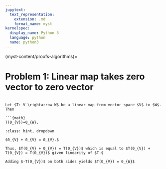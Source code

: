 ```yaml
---
jupytext:
  text_representation:
    extension: .md
    format_name: myst
kernelspec:
  display_name: Python 3
  language: python
  name: python3
---
```


(myst-content/proofs-algorithms)=
# Problem 1: Linear map takes zero vector to zero vector

```{admonition} Problem 1

Let $T: V \rightarrow W$ be a linear map from vector space $V$ to $W$. Then

```{math}
T(0_{V})=0_{W}.

```

```{admonition} Solution
:class: hint, dropdown

$0_{V} + 0_{V} = 0_{V}.$ 

Thus, $T(0_{V} + 0_{V}) = T(0_{V})$ which is equal to $T(0_{V}) + T(0_{V}) = T(0_{V})$ given linearity of $T.$

Adding $-T(0_{V})$ on both sides yields $T(0_{V}) = 0_{W}$

```



